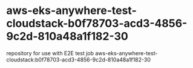 # aws-eks-anywhere-test-cloudstack-b0f78703-acd3-4856-9c2d-810a48a1f182-30
repository for use with E2E test job aws-eks-anywhere-test-cloudstack:b0f78703-acd3-4856-9c2d-810a48a1f182-30
